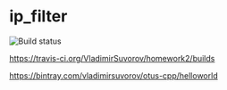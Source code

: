 # ip_filter
![Build status](https://travis-ci.org/VladimirSuvorov/homework2.svg?branch=master)

https://travis-ci.org/VladimirSuvorov/homework2/builds

https://bintray.com/vladimirsuvorov/otus-cpp/helloworld
